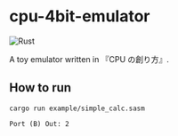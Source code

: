 # cpu-4bit-emulator

![Rust](https://github.com/yuk1ty/cpu-4bit-emulator/workflows/Rust/badge.svg?branch=master)

A toy emulator written in 『CPU の創り方』.

## How to run

```
cargo run example/simple_calc.sasm
```

```
Port (B) Out: 2
```
